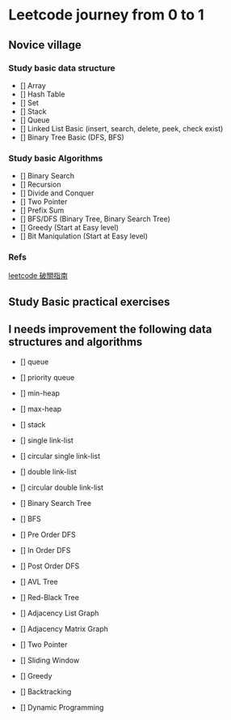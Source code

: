 # Leetcode journey from 0 to 1

## Novice village

### Study basic data structure

- [] Array
- [] Hash Table
- [] Set
- [] Stack
- [] Queue
- [] Linked List Basic (insert, search, delete, peek, check exist)
- [] Binary Tree Basic (DFS, BFS)

### Study basic Algorithms

- [] Binary Search
- [] Recursion
- [] Divide and Conquer
- [] Two Pointer
- [] Prefix Sum
- [] BFS/DFS (Binary Tree, Binary Search Tree)
- [] Greedy (Start at Easy level)
- [] Bit Maniqulation (Start at Easy level)

### Refs

[leetcode 破關指南](https://medium.com/appworks-school/%E6%BC%94%E7%AE%97%E6%B3%95%E5%AD%B8%E7%BF%92%E4%B9%8B-leetcode-%E7%A0%B4%E9%97%9C%E7%B8%BD%E6%8C%87%E5%8D%97-%E4%B8%80-873b3fb65152)

## Study Basic practical exercises

## I needs improvement the following data structures and algorithms

- [] queue
- [] priority queue
- [] min-heap
- [] max-heap
- [] stack

- [] single link-list
- [] circular single link-list
- [] double link-list
- [] circular double link-list

- [] Binary Search Tree
- [] BFS
- [] Pre Order DFS
- [] In Order DFS
- [] Post Order DFS

- [] AVL Tree

- [] Red-Black Tree

- [] Adjacency List Graph
- [] Adjacency Matrix Graph

- [] Two Pointer
- [] Sliding Window
- [] Greedy
- [] Backtracking
- [] Dynamic Programming
